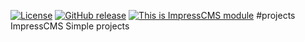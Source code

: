 [![License](https://img.shields.io/github/license/ImpressCMS/impresscms-module-projects.svg?maxAge=2592000)](License.txt) 
	[![GitHub release](https://img.shields.io/github/release/ImpressCMS/impresscms-module-projects.svg?maxAge=2592000)](https://github.com/ImpressCMS/impresscms-module-projects/releases) 
		[![This is ImpressCMS module](https://img.shields.io/badge/ImpressCMS-module-F3AC03.svg?maxAge=2592000)](http://impresscms.org)
#projects
ImpressCMS Simple projects
